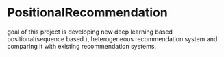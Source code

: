 # PositionalRecommendation
goal of  this project  is  developing new deep learning based positional(sequence based ), heterogeneous recommendation system and comparing it  with  existing recommendation systems.

